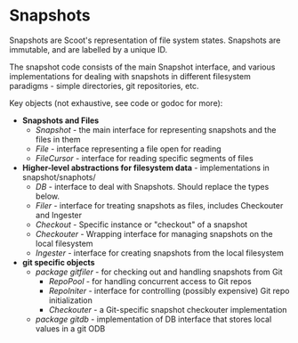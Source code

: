 # Snapshots

Snapshots are Scoot's representation of file system states. Snapshots are immutable,
and are labelled by a unique ID.

The snapshot code consists of the main Snapshot interface, and various implementations
for dealing with snapshots in different filesystem paradigms - simple directories, git
repositories, etc.

Key objects (not exhaustive, see code or godoc for more):
* __Snapshots and Files__
  * _Snapshot_ - the main interface for representing snapshots and the files in them
  * _File_ - interface representing a file open for reading
  * _FileCursor_ - interface for reading specific segments of files
* __Higher-level abstractions for filesystem data__ - implementations in snapshot/snaphots/
  * _DB_ - interface to deal with Snapshots. Should replace the types below.
  * _Filer_ - interface for treating snapshots as files, includes Checkouter and Ingester
  * _Checkout_ - Specific instance or "checkout" of a snapshot
  * _Checkouter_ - Wrapping interface for managing snapshots on the local filesystem
  * _Ingester_ - interface for creating snapshots from the local filesystem
* __git specific objects__
  * _package gitfiler_ - for checking out and handling snapshots from Git
    * _RepoPool_ - for handling concurrent access to Git repos
    * _RepoIniter_ - interface for controlling (possibly expensive) Git repo initialization
    * _Checkouter_ - a Git-specific snapshot checkouter implementation
  * _package gitdb_ - implementation of DB interface that stores local values in a git ODB